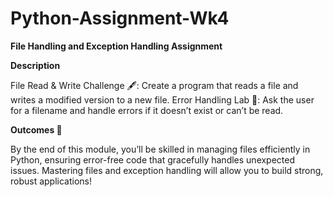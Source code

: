 # Python-Assignment-Wk4
**File Handling and Exception Handling Assignment**

**Description**

File Read & Write Challenge 🖋️: Create a program that reads a file and writes a modified version to a new file.
Error Handling Lab 🧪: Ask the user for a filename and handle errors if it doesn’t exist or can’t be read.

**Outcomes 🎉**

By the end of this module, you’ll be skilled in managing files efficiently in Python, ensuring error-free code that gracefully handles unexpected issues. Mastering files and exception handling will allow you to build strong, robust applications!

